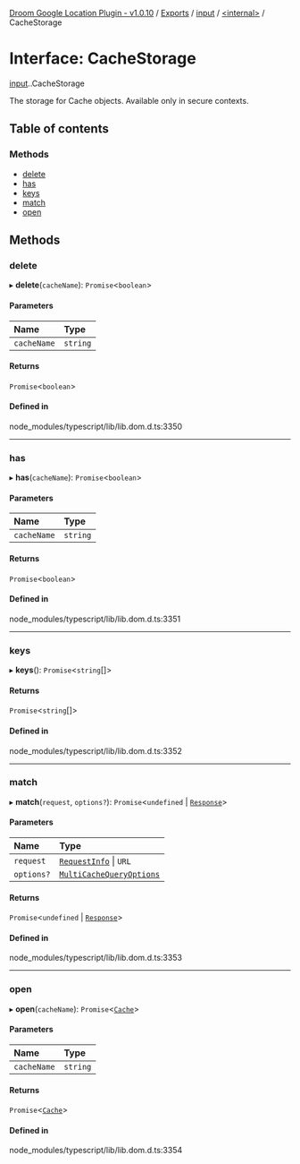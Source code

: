 [Droom Google Location Plugin - v1.0.10](../README.md) / [Exports](../modules.md) / [input](../modules/input.md) / [<internal\>](../modules/input._internal_.md) / CacheStorage

# Interface: CacheStorage

[input](../modules/input.md).[<internal>](../modules/input._internal_.md).CacheStorage

The storage for Cache objects.
Available only in secure contexts.

## Table of contents

### Methods

- [delete](input._internal_.CacheStorage.md#delete)
- [has](input._internal_.CacheStorage.md#has)
- [keys](input._internal_.CacheStorage.md#keys)
- [match](input._internal_.CacheStorage.md#match)
- [open](input._internal_.CacheStorage.md#open)

## Methods

### delete

▸ **delete**(`cacheName`): `Promise`<`boolean`\>

#### Parameters

| Name | Type |
| :------ | :------ |
| `cacheName` | `string` |

#### Returns

`Promise`<`boolean`\>

#### Defined in

node_modules/typescript/lib/lib.dom.d.ts:3350

___

### has

▸ **has**(`cacheName`): `Promise`<`boolean`\>

#### Parameters

| Name | Type |
| :------ | :------ |
| `cacheName` | `string` |

#### Returns

`Promise`<`boolean`\>

#### Defined in

node_modules/typescript/lib/lib.dom.d.ts:3351

___

### keys

▸ **keys**(): `Promise`<`string`[]\>

#### Returns

`Promise`<`string`[]\>

#### Defined in

node_modules/typescript/lib/lib.dom.d.ts:3352

___

### match

▸ **match**(`request`, `options?`): `Promise`<`undefined` \| [`Response`](../modules/input._internal_.md#response)\>

#### Parameters

| Name | Type |
| :------ | :------ |
| `request` | [`RequestInfo`](../modules/input._internal_.md#requestinfo) \| `URL` |
| `options?` | [`MultiCacheQueryOptions`](input._internal_.MultiCacheQueryOptions.md) |

#### Returns

`Promise`<`undefined` \| [`Response`](../modules/input._internal_.md#response)\>

#### Defined in

node_modules/typescript/lib/lib.dom.d.ts:3353

___

### open

▸ **open**(`cacheName`): `Promise`<[`Cache`](../modules/input._internal_.md#cache)\>

#### Parameters

| Name | Type |
| :------ | :------ |
| `cacheName` | `string` |

#### Returns

`Promise`<[`Cache`](../modules/input._internal_.md#cache)\>

#### Defined in

node_modules/typescript/lib/lib.dom.d.ts:3354
